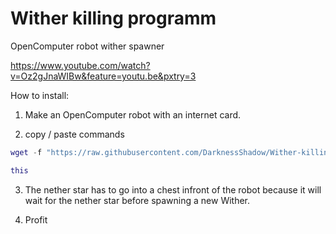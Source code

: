 # Wither killing programm
OpenComputer robot wither spawner

https://www.youtube.com/watch?v=Oz2gJnaWIBw&feature=youtu.be&pxtry=3

How to install:

1) Make an OpenComputer robot with an internet card.

2) copy / paste commands

```lua
wget -f "https://raw.githubusercontent.com/DarknessShadow/Wither-killing-programm/master/install.lua" this.lua

this
```
3) The nether star has to go into a chest infront of the robot because it will wait for the nether star before spawning a new Wither.

4) Profit
